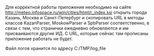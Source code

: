 
Для корректной работы приложения необходимо на сайте http://meteo.infospace.ru/win/cities/html/r_index.ssi
открыть города Казань, Москва и Санкт-Петербург и скопировать URL в методы классов KazanParser, MoskowParser и SpbParser соответственно, в связи с тем, что странички ежедневно обновляются и им присваиваются другие ИД. С URL, которые сейчас там прописаны приложение работать не 
будет.

Файл логов хранится по адресу C:/TMP/log_file
